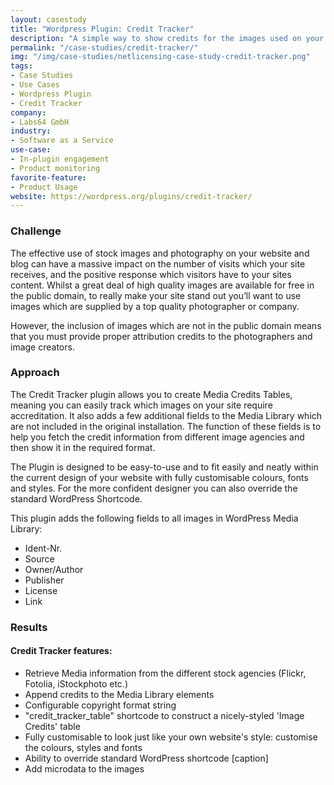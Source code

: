 ```yaml
---
layout: casestudy
title: "Wordpress Plugin: Credit Tracker"
description: "A simple way to show credits for the images used on your website."
permalink: "/case-studies/credit-tracker/"
img: "/img/case-studies/netlicensing-case-study-credit-tracker.png"
tags:
- Case Studies
- Use Cases
- Wordpress Plugin
- Credit Tracker
company:
- Labs64 GmbH
industry:
- Software as a Service
use-case:
- In-plugin engagement
- Product monitoring
favorite-feature:
- Product Usage
website: https://wordpress.org/plugins/credit-tracker/
---
```


### Challenge

The effective use of stock images and photography on your website and blog can have a massive impact on the number of visits which your site receives, and the positive response which visitors have to your sites content. Whilst a great deal of high quality images are available for free in the public domain, to really make your site stand out you’ll want to use images which are supplied by a top quality photographer or company.

However, the inclusion of images which are not in the public domain means that you must provide proper attribution credits to the photographers and image creators.

### Approach

The Credit Tracker plugin allows you to create Media Credits Tables, meaning you can easily track which images on your site require accreditation. It also adds a few additional fields to the Media Library which are not included in the original installation. The function of these fields is to help you fetch the credit information from different image agencies and then show it in the required format.

The Plugin is designed to be easy-to-use and to fit easily and neatly within the current design of your website with fully customisable colours, fonts and styles. For the more confident designer you can also override the standard WordPress Shortcode.

This plugin adds the following fields to all images in WordPress Media Library:

* Ident-Nr.
* Source
* Owner/Author
* Publisher
* License
* Link

### Results

#### Credit Tracker features:
* Retrieve Media information from the different stock agencies (Flickr, Fotolia, iStockphoto etc.)
* Append credits to the Media Library elements
* Configurable copyright format string
* "credit_tracker_table" shortcode to construct a nicely-styled 'Image Credits' table
* Fully customisable to look just like your own website's style: customise the colours, styles and fonts
* Ability to override standard WordPress shortcode [caption]
* Add microdata to the images
